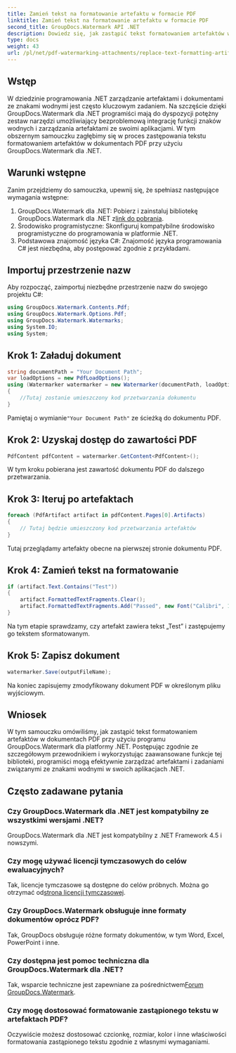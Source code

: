 ```yaml
---
title: Zamień tekst na formatowanie artefaktu w formacie PDF
linktitle: Zamień tekst na formatowanie artefaktu w formacie PDF
second_title: GroupDocs.Watermark API .NET
description: Dowiedz się, jak zastąpić tekst formatowaniem artefaktów w dokumentach PDF przy użyciu programu GroupDocs.Watermark dla platformy .NET. Usprawnij zarządzanie dokumentami bez wysiłku.
type: docs
weight: 43
url: /pl/net/pdf-watermarking-attachments/replace-text-formatting-artifact-pdf/
---
```

## Wstęp
W dziedzinie programowania .NET zarządzanie artefaktami i dokumentami ze znakami wodnymi jest często kluczowym zadaniem. Na szczęście dzięki GroupDocs.Watermark dla .NET programiści mają do dyspozycji potężny zestaw narzędzi umożliwiający bezproblemową integrację funkcji znaków wodnych i zarządzania artefaktami ze swoimi aplikacjami. W tym obszernym samouczku zagłębimy się w proces zastępowania tekstu formatowaniem artefaktów w dokumentach PDF przy użyciu GroupDocs.Watermark dla .NET.
## Warunki wstępne
Zanim przejdziemy do samouczka, upewnij się, że spełniasz następujące wymagania wstępne:
1.  GroupDocs.Watermark dla .NET: Pobierz i zainstaluj bibliotekę GroupDocs.Watermark dla .NET z[link do pobrania](https://releases.groupdocs.com/Watermark/net/).
2. Środowisko programistyczne: Skonfiguruj kompatybilne środowisko programistyczne do programowania w platformie .NET.
3. Podstawowa znajomość języka C#: Znajomość języka programowania C# jest niezbędna, aby postępować zgodnie z przykładami.

## Importuj przestrzenie nazw
Aby rozpocząć, zaimportuj niezbędne przestrzenie nazw do swojego projektu C#:
```csharp
using GroupDocs.Watermark.Contents.Pdf;
using GroupDocs.Watermark.Options.Pdf;
using GroupDocs.Watermark.Watermarks;
using System.IO;
using System;
```
## Krok 1: Załaduj dokument
```csharp
string documentPath = "Your Document Path";
var loadOptions = new PdfLoadOptions();
using (Watermarker watermarker = new Watermarker(documentPath, loadOptions))
{
    //Tutaj zostanie umieszczony kod przetwarzania dokumentu
}
```
 Pamiętaj o wymianie`"Your Document Path"` ze ścieżką do dokumentu PDF.
## Krok 2: Uzyskaj dostęp do zawartości PDF
```csharp
PdfContent pdfContent = watermarker.GetContent<PdfContent>();
```
W tym kroku pobierana jest zawartość dokumentu PDF do dalszego przetwarzania.
## Krok 3: Iteruj po artefaktach
```csharp
foreach (PdfArtifact artifact in pdfContent.Pages[0].Artifacts)
{
    // Tutaj będzie umieszczony kod przetwarzania artefaktów
}
```
Tutaj przeglądamy artefakty obecne na pierwszej stronie dokumentu PDF.
## Krok 4: Zamień tekst na formatowanie
```csharp
if (artifact.Text.Contains("Test"))
{
    artifact.FormattedTextFragments.Clear();
    artifact.FormattedTextFragments.Add("Passed", new Font("Calibri", 19, FontStyle.Bold), Color.Red, Color.Aqua);
}
```
Na tym etapie sprawdzamy, czy artefakt zawiera tekst „Test” i zastępujemy go tekstem sformatowanym.
## Krok 5: Zapisz dokument
```csharp
watermarker.Save(outputFileName);
```
Na koniec zapisujemy zmodyfikowany dokument PDF w określonym pliku wyjściowym.

## Wniosek
W tym samouczku omówiliśmy, jak zastąpić tekst formatowaniem artefaktów w dokumentach PDF przy użyciu programu GroupDocs.Watermark dla platformy .NET. Postępując zgodnie ze szczegółowym przewodnikiem i wykorzystując zaawansowane funkcje tej biblioteki, programiści mogą efektywnie zarządzać artefaktami i zadaniami związanymi ze znakami wodnymi w swoich aplikacjach .NET.
## Często zadawane pytania
### Czy GroupDocs.Watermark dla .NET jest kompatybilny ze wszystkimi wersjami .NET?
GroupDocs.Watermark dla .NET jest kompatybilny z .NET Framework 4.5 i nowszymi.
### Czy mogę używać licencji tymczasowych do celów ewaluacyjnych?
 Tak, licencje tymczasowe są dostępne do celów próbnych. Można go otrzymać od[strona licencji tymczasowej](https://purchase.groupdocs.com/temporary-license/).
### Czy GroupDocs.Watermark obsługuje inne formaty dokumentów oprócz PDF?
Tak, GroupDocs obsługuje różne formaty dokumentów, w tym Word, Excel, PowerPoint i inne.
### Czy dostępna jest pomoc techniczna dla GroupDocs.Watermark dla .NET?
 Tak, wsparcie techniczne jest zapewniane za pośrednictwem[Forum GroupDocs.Watermark](https://forum.groupdocs.com/c/watermark/19).
### Czy mogę dostosować formatowanie zastąpionego tekstu w artefaktach PDF?
Oczywiście możesz dostosować czcionkę, rozmiar, kolor i inne właściwości formatowania zastąpionego tekstu zgodnie z własnymi wymaganiami.